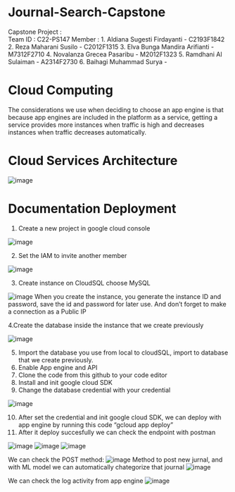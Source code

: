# Journal-Search-Capstone
Capstone Project :  
Team ID : C22-PS147 
Member :  1. Aldiana Sugesti Firdayanti - C2193F1842 
          2. Reza Maharani Susilo - C2012F1315 
          3. Elva Bunga Mandira Arifianti - M7312F2710 
          4. Novalanza Grecea Pasaribu - M2012F1323 
          5. Ramdhani Al Sulaiman - A2314F2730 
          6. Baihagi Muhammad Surya - 
          
          
          
# Cloud Computing
The considerations we use when deciding to choose an app engine is that because app engines are included in the platform as a service, getting a service provides more instances when traffic is high and decreases instances when traffic decreases automatically. 

# Cloud Services Architecture
![image](https://user-images.githubusercontent.com/101315797/173280854-7158f77f-6ed1-46e6-89bf-9bf53758eb9f.png)

# Documentation Deployment
1. Create a new project in google cloud console

![image](https://user-images.githubusercontent.com/101315797/173280951-c139b056-2be3-4687-9a80-935ed0b61c41.png)

2. Set the IAM to invite another member

![image](https://user-images.githubusercontent.com/101315797/173281034-b2231e86-4e0f-4899-911a-daca15d66930.png)

3. Create instance on CloudSQL choose MySQL

![image](https://user-images.githubusercontent.com/101315797/173281102-c6f8ee65-9e58-4dc5-a1db-44a31e1ed6a8.png)
When you create the instance, you generate the instance ID and password, save the id and password for later use. And don’t forget to make a connection as a Public IP

4.Create the database inside the instance that we create previously

![image](https://user-images.githubusercontent.com/101315797/173281159-f1fe86ae-5e9c-421c-bdb0-be7ba91589a2.png)

5. Import the database you use from local to cloudSQL, import to database that we create previously. 
6. Enable App engine and API
7. Clone the code from this github to your code editor
8. Install and init google cloud SDK
9. Change the database credential with your credential

![image](https://user-images.githubusercontent.com/101315797/173281251-66848577-0b10-4ed7-b3a2-f9a497a5d0e0.png)

10. After set the credential and init google cloud SDK, we can deploy with app engine by running this code “gcloud app deploy”
11. After it deploy succesfully we can check the endpoint with postman

![image](https://user-images.githubusercontent.com/101315797/173281305-0217e2f9-cfeb-4fc7-8228-e83e299a2152.png)
![image](https://user-images.githubusercontent.com/101315797/173281351-ee14b719-753c-41c7-8ed6-5722dc27a47c.png)
![image](https://user-images.githubusercontent.com/101315797/173281368-349fecea-5856-48d3-83a5-18da0501d485.png)

We can check the POST method:
![image](https://user-images.githubusercontent.com/101315797/173281405-5ce86ba2-1c53-472d-b2e6-05d94d63e012.png)
Method to post new jurnal, and with ML model we can automatically chategorize that journal
![image](https://user-images.githubusercontent.com/101315797/173281428-737a3e33-1b8e-4795-a0cf-c0a9ececc829.png)


We can check the log activity from app engine
![image](https://user-images.githubusercontent.com/101315797/173281443-e5277753-88b7-4416-9810-2ba52812da56.png)






